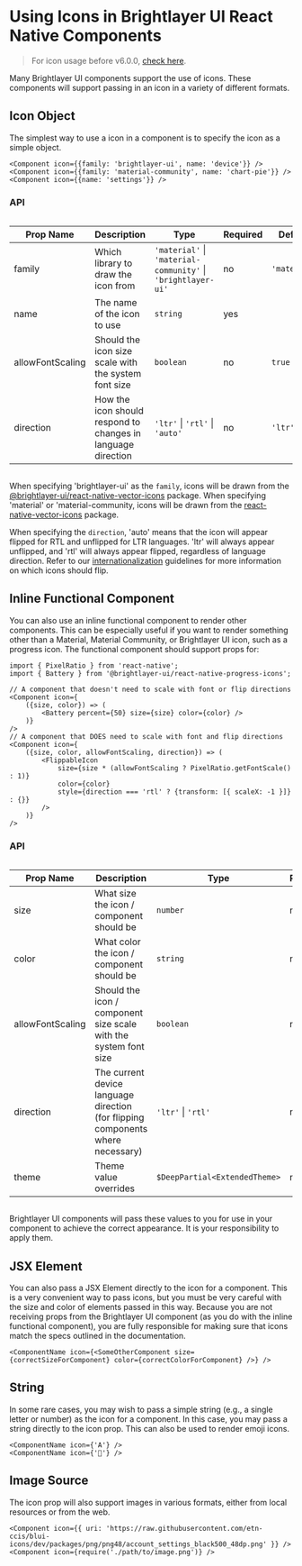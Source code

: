# Using Icons in Brightlayer UI React Native Components

> For icon usage before v6.0.0, [check here](https://github.com/etn-ccis/blui-react-native-component-library/blob/master/docs/IconWrapper.md).

Many Brightlayer UI components support the use of icons. These components will support passing in an icon in a variety of different formats.

## Icon Object

The simplest way to use a icon in a component is to specify the icon as a simple object.

```tsx
<Component icon={{family: 'brightlayer-ui', name: 'device'}} />
<Component icon={{family: 'material-community', name: 'chart-pie'}} />
<Component icon={{name: 'settings'}} />
```

### API

<div style="overflow: auto">

| Prop Name        | Description                                                  | Type                                                         | Required | Default      |
| ---------------- | ------------------------------------------------------------ | ------------------------------------------------------------ | -------- | ------------ |
| family           | Which library to draw the icon from                          | `'material'` \| `'material-community'` \| `'brightlayer-ui'` | no       | `'material'` |
| name             | The name of the icon to use                                  | `string`                                                     | yes      |              |
| allowFontScaling | Should the icon size scale with the system font size         | `boolean`                                                    | no       | `true`       |
| direction        | How the icon should respond to changes in language direction | `'ltr'` \| `'rtl'` \| `'auto'`                               | no       | `'ltr'`      |

</div>

When specifying 'brightlayer-ui' as the `family`, icons will be drawn from the [@brightlayer-ui/react-native-vector-icons](https://www.npmjs.com/package/@brightlayer-ui/react-native-vector-icons) package. When specifying 'material' or 'material-community, icons will be drawn from the [react-native-vector-icons](https://www.npmjs.com/package/react-native-vector-icons) package.

When specifying the `direction`, 'auto' means that the icon will appear flipped for RTL and unflipped for LTR languages. 'ltr' will always appear unflipped, and 'rtl' will always appear flipped, regardless of language direction. Refer to our [internationalization](<https://brightlayer-ui.github.io/patterns/internationalization#bidirectionality--right-to-left-(rtl)-support>) guidelines for more information on which icons should flip.

## Inline Functional Component

You can also use an inline functional component to render other components. This can be especially useful if you want to render something other than a Material, Material Community, or Brightlayer UI icon, such as a progress icon. The functional component should support props for:

```tsx
import { PixelRatio } from 'react-native';
import { Battery } from '@brightlayer-ui/react-native-progress-icons';

// A component that doesn't need to scale with font or flip directions
<Component icon={
    ({size, color}) => (
        <Battery percent={50} size={size} color={color} />
    )}
/>
// A component that DOES need to scale with font and flip directions
<Component icon={
    ({size, color, allowFontScaling, direction}) => (
        <FlippableIcon
            size={size * (allowFontScaling ? PixelRatio.getFontScale() : 1)}
            color={color}
            style={direction === 'rtl' ? {transform: [{ scaleX: -1 }]} : {}}
        />
    )}
/>
```

### API

<div style="overflow: auto">

| Prop Name        | Description                                                                     | Type                          | Required | Default |
| ---------------- | ------------------------------------------------------------------------------- | ----------------------------- | -------- | ------- |
| size             | What size the icon / component should be                                        | `number`                      | no       |         |
| color            | What color the icon / component should be                                       | `string`                      | no       |         |
| allowFontScaling | Should the icon / component size scale with the system font size                | `boolean`                     | no       |         |
| direction        | The current device language direction (for flipping components where necessary) | `'ltr'` \| `'rtl'`            | no       |         |
| theme            | Theme value overrides                                                           | `$DeepPartial<ExtendedTheme>` | no       |         |

</div>

Brightlayer UI components will pass these values to you for use in your component to achieve the correct appearance. It is your responsibility to apply them.

## JSX Element

You can also pass a JSX Element directly to the icon for a component. This is a very convenient way to pass icons, but you must be very careful with the size and color of elements passed in this way. Because you are not receiving props from the Brightlayer UI component (as you do with the inline functional component), you are fully responsible for making sure that icons match the specs outlined in the documentation.

```tsx
<ComponentName icon={<SomeOtherComponent size={correctSizeForComponent} color={correctColorForComponent} />} />
```

## String

In some rare cases, you may wish to pass a simple string (e.g., a single letter or number) as the icon for a component. In this case, you may pass a string directly to the icon prop. This can also be used to render emoji icons.

```tsx
<ComponentName icon={'A'} />
<ComponentName icon={'🍇'} />
```

## Image Source

The icon prop will also support images in various formats, either from local resources or from the web.

```tsx
<Component icon={{ uri: 'https://raw.githubusercontent.com/etn-ccis/blui-icons/dev/packages/png/png48/account_settings_black500_48dp.png' }} />
<Component icon={require('./path/to/image.png')} />
```
